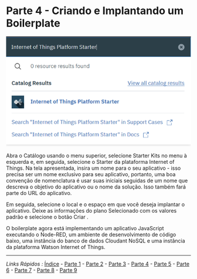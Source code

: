 # Parte 4 - Criando e Implantando um Boilerplate

![Search bar](images/search-bar.png)

Abra o Catálogo usando o menu superior, selecione Starter Kits no menu à esquerda e, em seguida, selecione o Starter da plataforma Internet of Things. Na tela apresentada, insira um nome para o seu aplicativo - isso precisa ser um nome exclusivo para seu aplicativo, portanto, uma boa convenção de nomenclatura é usar suas iniciais seguidas de um nome que descreva o objetivo do aplicativo ou o nome da solução. Isso também fará parte do URL do aplicativo.

Em seguida, selecione o local e o espaço em que você deseja implantar o aplicativo. Deixe as informações do plano Selecionado com os valores padrão e selecione o botão Criar .

O boilerplate agora está implementando um aplicativo JavaScript executando o Node-RED, um ambiente de desenvolvimento de código baixo, uma instância do banco de dados Cloudant NoSQL e uma instância da plataforma Watson Internet of Things.

***
*Links Rápidos :*
[Índice](https://github.com/cesariojr/iotmeetup/) - [Parte 1](/content/intro.md) - [Parte 2](/content/prereq.md) - [Parte 3](/content/access.md) - [Parte 4](/content/boilerplate.md) - [Parte 5](/content/platform.md) - [Parte 6](/content/device.md) - [Parte 7](/content/view.md) - [Parte 8](/content/nodered.md) - [Parte 9](/content/next.md)
